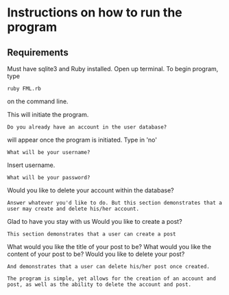 # Instructions on how to run the program

## Requirements
Must have sqlite3 and Ruby installed.
Open up terminal.
To begin program, type
```
ruby FML.rb
```
on the command line.

This will initiate the program.

```
Do you already have an account in the user database?
```
will appear once the program is initiated.
Type in 'no'

```
What will be your username?
```
Insert username.
```
What will be your password?
```
Would you like to delete your account within the database?
```
Answer whatever you'd like to do. But this section demonstrates that a user may create and delete his/her account.
```
Glad to have you stay with us
Would you like to create a post?
```
This section demonstrates that a user can create a post
```
What would you like the title of your post to be?
What would you like the content of your post to be?
Would you like to delete your post?
```
And demonstrates that a user can delete his/her post once created.

The program is simple, yet allows for the creation of an account and post, as well as the ability to delete the account and post.